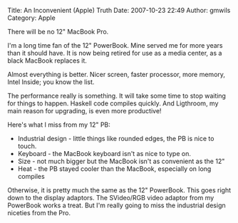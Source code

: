 Title: An Inconvenient (Apple) Truth
Date: 2007-10-23 22:49
Author: gmwils
Category: Apple

There will be no 12" MacBook Pro.

I'm a long time fan of the 12" PowerBook. Mine served me for more years
than it should have. It is now being retired for use as a media center,
as a black MacBook replaces it.

Almost everything is better. Nicer screen, faster processor, more
memory, Intel Inside; you know the list.

The performance really is something. It will take some time to stop
waiting for things to happen. Haskell code compiles quickly. And
Ligthroom, my main reason for upgrading, is even more productive!

Here's what I miss from my 12" PB:

-   Industrial design - little things like rounded edges, the PB is nice
    to touch.
-   Keyboard - the MacBook keyboard isn't as nice to type on.
-   Size - not much bigger but the MacBook isn't as convenient as the
    12"
-   Heat - the PB stayed cooler than the MacBook, especially on long
    compiles

Otherwise, it is pretty much the same as the 12" PowerBook. This goes
right down to the display adaptors. The SVideo/RGB video adaptor from my
PowerBook works a treat. But I'm really going to miss the industrial
design niceties from the Pro.

